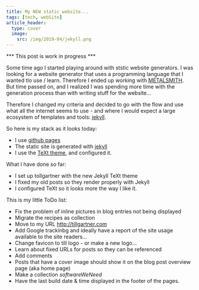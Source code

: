 ```yaml
---
title: My NEW static website...
tags: [tech, webSite]
article_header:
  type: cover
  image:
    src: /img/2019-04/jekyll.png
---
```


*** This post is work in progress ***

Some time ago I started playing around with ststic website generators. I was looking for a website generator that uses a programming language that I wanted tlo use / learn. Therefore I ended up working with [METALSMITH](https://metalsmith.io/). But time passed on, and I realized I was spending more time with the generation process than with writing stuff for the website...

Therefore I changed my criteria and decided to go with the flow and use what all the internet seems to use - and where I would expect a large ecosystem of templates and tools: [jekyll](https://jekyllrb.com/).

So here is my stack as it looks today:

* I use [github pages](https://pages.github.com/)
* The static site is generated with [jekyll](https://jekyllrb.com/)
* I use the [TeXt theme](https://tianqi.name/jekyll-TeXt-theme/), and configured it.

What I have done so far:

* I set up tollgartner with the new Jekyll TeXt theme
* I fixed my old posts so they render properly with Jekyll
* I configured TeXt so it looks more the way I like it.


This is my little ToDo list:

* Fix the problem of inline pictures in blog entries not being displayed
* Migrate the recipes as collection
* Move to my URL http://tillgartner.com
* Add Google trackinbg and ideally have a report of the site usage available to the site readers...
* Change favicon to till logo - or make a new logo...
* Learn about fixed URLs for posts so they can be referenced
* Add comments
* Posts that have a cover image should show it on the blog post overview page (aka home page)
* Make a collection _softwareWeNeed_
* Have the last build date & time displayed in the footer of the pages.

